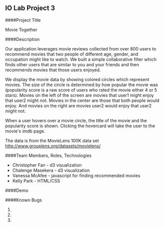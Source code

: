 ## IO Lab Project 3

####Project Title

Movie Together

####Description

Our application leverages movie reviews collected from over 800 users to recommend movies that two people of different age, gender, and occupation might like to watch. We built a simple collaborative filter which finds other users that are similar to you and your friends and then recommends movies that those users enjoyed.

We display the movie data by showing colored circles which represent movies. The size of the circle is determined by how popular the movie was (popularity score is a raw score of users who rated the movie either 4 or 5 stars). Movies on the left of the screen are movies that user1 might enjoy that user2 might not. Movies in the center are those that both people would enjoy. And movies on the right are movies user2 would enjoy that user2 might not.

When a user hovers over a movie circle, the title of the movie and the popularity score is shown. Clicking the hovercard will take the user to the movie's imdb page.

The data is from the MovieLens 100K data set http://www.grouplens.org/datasets/movielens/


####Team Members, Roles, Technologies

* Christopher Fan - d3 visualization
* Chalenge Masekera - d3 visualization
* Vanessa McAfee - javascript for finding recommended movies
* Kelly Park - HTML/CSS

####Demo


####Known Bugs

1.
2.
3.

